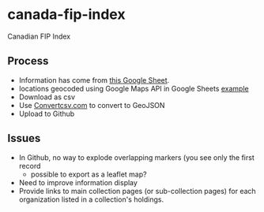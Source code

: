 # canada-fip-index
Canadian FIP Index

## Process
- Information has come from [this Google Sheet](https://docs.google.com/spreadsheets/d/1lgdZendLE0A31_LldNS8bkRWa6p5nedHnSEH9LWVT6Y/edit#gid=1021922479).
- locations geocoded using Google Maps API in Google Sheets [example](https://docs.google.com/spreadsheets/d/1hxatV525kOBaT-t7FwEqCsM6KY8NP4tR3GIh4ipFOrw/edit#gid=594864751)
- Download as csv
- Use [Convertcsv.com](http://convertcsv.com/csv-to-geojson.htm) to convert to GeoJSON
- Upload to Github

## Issues
- In Github, no way to explode overlapping markers (you see only the first record
  - possible to export as a leaflet map? 
- Need to improve information display
- Provide links to main collection pages (or sub-collection pages) for each organization listed in a collection's holdings.

